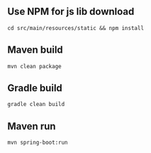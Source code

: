 
## Use NPM for js lib download
`cd src/main/resources/static && npm install`

## Maven build
`mvn clean package`

## Gradle build
`gradle clean build`

## Maven run
`mvn spring-boot:run`



